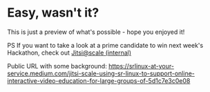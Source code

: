 # Easy, wasn't it?

This is just a preview of what's possible - hope you enjoyed it!

PS If you want to take a look at a prime candidate to win next week's Hackathon, check out [Jitsi@scale (internal)](https://platform-euhack21.bemyapp.com/#/projects/6081c9262f54d800193e81d6)

Public URL with some background: https://srlinux-at-your-service.medium.com/jitsi-scale-using-sr-linux-to-support-online-interactive-video-education-for-large-groups-of-5d1c7e3c0e08
